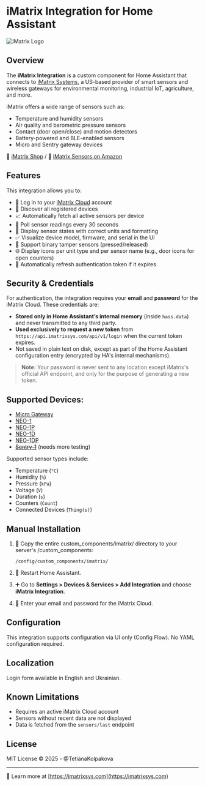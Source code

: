 # iMatrix Integration for Home Assistant

![iMatrix Logo](https://imatrixsys.com/wp-content/uploads/2020/12/Logo-No-Slogan.png)

## Overview

The **iMatrix Integration** is a custom component for Home Assistant that connects to [iMatrix Systems](https://imatrixsys.com/), a US-based provider of smart sensors and wireless gateways for environmental monitoring, industrial IoT, agriculture, and more.

iMatrix offers a wide range of sensors such as:

- Temperature and humidity sensors
- Air quality and barometric pressure sensors
- Contact (door open/close) and motion detectors
- Battery-powered and BLE-enabled sensors
- Micro and Sentry gateway devices

🛒 [iMatrix Shop](https://shop.imatrixsys.com/) /  🛒 [iMatrix Sensors on Amazon](https://www.amazon.com/stores/page/D67B92B5-2D7F-4358-B2A4-A69CD325ECE5)

## Features

This integration allows you to:

- 🔐 Log in to your [iMatrix Cloud](https://app.imatrixsys.com/) account
- 📡 Discover all registered devices
- 📈 Automatically fetch all active sensors per device
- 🔁 Poll sensor readings every 30 seconds
- 🧠 Display sensor states with correct units and formatting
- ✅ Visualize device model, firmware, and serial in the UI
- 🔔 Support binary tamper sensors (pressed/released)
- 🌐 Display icons per unit type and per sensor name (e.g., door icons for open counters)
- 🔄 Automatically refresh authentication token if it expires

## Security & Credentials

For authentication, the integration requires your **email** and **password** for the iMatrix Cloud. These credentials are:
- **Stored only in Home Assistant’s internal memory** (inside `hass.data`) and never transmitted to any third party.
- **Used exclusively to request a new token** from `https://api.imatrixsys.com/api/v1/login` when the current token expires.
- Not saved in plain text on disk, except as part of the Home Assistant configuration entry (encrypted by HA's internal mechanisms).

> **Note:** Your password is never sent to any location except iMatrix's official API endpoint, and only for the purpose of generating a new token.

## Supported Devices:
- [Micro Gateway](https://imatrixsys.com/micro-gateway/)
- [NEO-1](https://imatrixsys.com/neo-1/)
- [NEO-1P](https://imatrixsys.com/neo-1p/)
- [NEO-1D](https://imatrixsys.com/neo-1d/)
- [NEO-1DP](https://imatrixsys.com/neo-1dp/)
- ~~[Sentry-1](https://imatrixsys.com/sentry-1/)~~ (needs more testing)

Supported sensor types include:

- Temperature (`°C`)
- Humidity (`%`)
- Pressure (`kPa`)
- Voltage (`V`)
- Duration (`s`)
- Counters (`Count`)
- Connected Devices  (`Thing(s)`)

## Manual Installation

1. 📁 Copy the entire custom_components/imatrix/ directory to your server's <config>/custom_components:
    ```
    /config/custom_components/imatrix/
    ```

2. 🔧 Restart Home Assistant.

3. ➕ Go to **Settings > Devices & Services > Add Integration** and choose **iMatrix Integration**.

4. 🔑 Enter your email and password for the iMatrix Cloud.

## Configuration

This integration supports configuration via UI only (Config Flow). No YAML configuration required.

## Localization

Login form available in English and Ukrainian.

## Known Limitations

- Requires an active iMatrix Cloud account
- Sensors without recent data are not displayed
- Data is fetched from the `sensors/last` endpoint

## License

MIT License © 2025 - @TetianaKolpakova

---

🔗 Learn more at [https://imatrixsys.com](https://imatrixsys.com)

